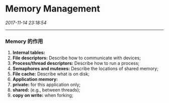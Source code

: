 # Memory Management
_2017-11-14 23:18:54_

---
### Memory 的作用
1. **Internal tables:**  
  1. **File descriptors:** Describe how to communicate with devices;
  2. **Process/thread descriptors:** Describe how to run a process;
  3. **Semaphores and mutexes:** Describe the locations of shared memory;
  4. **File cache:** Describe what is on disk;
2. **Application memory:**
  1. **private:** for this application only;
  2. **shared:** (e.g., between threads);
  3. **copy on write:** when forking;
  
  
  
